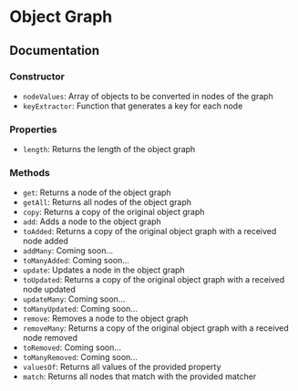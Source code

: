 # Object Graph

## Documentation

### Constructor

- `nodeValues`: Array of objects to be converted in nodes of the graph
- `keyExtractor`: Function that generates a key for each node

### Properties

- `length`: Returns the length of the object graph

### Methods

- `get`: Returns a node of the object graph
- `getAll`: Returns all nodes of the object graph
- `copy`: Returns a copy of the original object graph
- `add`: Adds a node to the object graph
- `toAdded`: Returns a copy of the original object graph with a received node added
- `addMany`: Coming soon...
- `toManyAdded`: Coming soon...
- `update`: Updates a node in the object graph
- `toUpdated`: Returns a copy of the original object graph with a received node updated
- `updateMany`: Coming soon...
- `toManyUpdated`: Coming soon...
- `remove`: Removes a node to the object graph
- `removeMany`: Returns a copy of the original object graph with a received node removed
- `toRemoved`: Coming soon...
- `toManyRemoved`: Coming soon...
- `valuesOf`: Returns all values of the provided property
- `match`: Returns all nodes that match with the provided matcher
